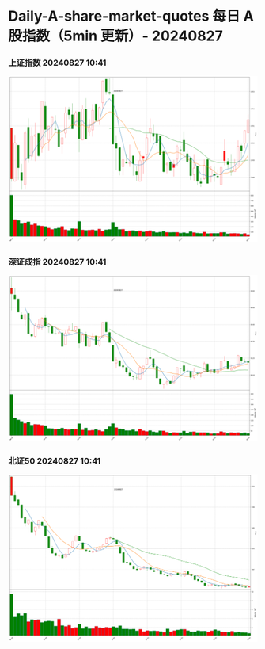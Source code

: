 
# Daily-A-share-market-quotes 每日 A 股指数（5min 更新）- 20240827

### 上证指数 20240827 10:41
![](./fig/2024/8/20240827-sh000001.png)

### 深证成指 20240827 10:41
![](./fig/2024/8/20240827-sz399001.png)

### 北证50 20240827 10:41
![](./fig/2024/8/20240827-bj899050.png)
